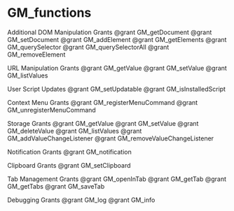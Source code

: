 # GM_functions
 Additional DOM Manipulation Grants
 @grant GM_getDocument
 @grant GM_setDocument
 @grant GM_addElement
 @grant GM_getElements
 @grant GM_querySelector
 @grant GM_querySelectorAll
 @grant GM_removeElement

 URL Manipulation Grants
 @grant GM_getValue
 @grant GM_setValue
 @grant GM_listValues

 User Script Updates
 @grant GM_setUpdatable
 @grant GM_isInstalledScript

 Context Menu Grants
 @grant GM_registerMenuCommand
 @grant GM_unregisterMenuCommand

 Storage Grants
 @grant GM_getValue
 @grant GM_setValue
 @grant GM_deleteValue
 @grant GM_listValues
 @grant GM_addValueChangeListener
 @grant GM_removeValueChangeListener

 Notification Grants
 @grant GM_notification

 Clipboard Grants
 @grant GM_setClipboard

 Tab Management Grants
 @grant GM_openInTab
 @grant GM_getTab
 @grant GM_getTabs
 @grant GM_saveTab

 Debugging Grants
 @grant GM_log
 @grant GM_info
